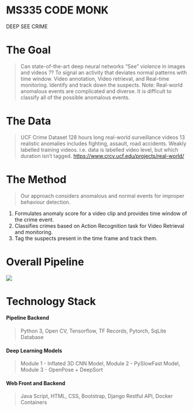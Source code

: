 
# MS335 CODE MONK

DEEP SEE CRIME

# The Goal

>Can state-of-the-art deep neural networks “See” violence in images and videos ??
To signal an activity that deviates normal patterns with time window.
Video annotation, Video retrieval, and Real-time monitoring. 
Identify and track down the suspects.
Note: 
Real-world anomalous events are complicated and diverse. It is difficult to classify all of the possible anomalous events. 

# The Data

>UCF Crime Dataset 
128 hours long real-world surveillance videos
13 realistic anomalies includes fighting, assault, road accidents.
Weakly labelled training videos. i.e.  data is labelled video level, but which duration isn’t tagged.
https://www.crcv.ucf.edu/projects/real-world/

# The Method

>Our approach considers anomalous and normal events for improper behaviour detection.
1. Formulates anomaly score for a video clip and provides time window of the crime event.
2. Classifies crimes based on Action Recognition task for Video Retrieval and monitoring.
3. Tag the suspects present in the time frame and track them.
# Overall Pipeline
![](https://drive.google.com/uc?export=view&id=1iXy2nLzmF6dJRWgbRxuskNVZlaxjhSVt)

# Technology Stack

#### Pipeline Backend
>Python 3,
Open CV,
Tensorflow,
TF Records,
Pytorch,
SqLite Database

#### Deep Learning Models
>Module 1 - Inflated 3D CNN Model,
Module 2 - PySlowFast Model,
Module 3 - OpenPose + DeepSort 

#### Web Front and Backend
>Java Script, HTML, CSS,
Bootstrap,
Django Restful API, 
Docker Containers

